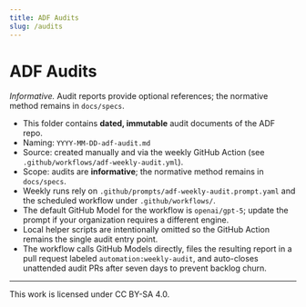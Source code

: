 ```yaml
---
title: ADF Audits
slug: /audits
---
```


# ADF Audits

_Informative._ Audit reports provide optional references; the normative method remains in `docs/specs`.

- This folder contains **dated, immutable** audit documents of the ADF repo.
- Naming: `YYYY-MM-DD-adf-audit.md`
- Source: created manually and via the weekly GitHub Action (see `.github/workflows/adf-weekly-audit.yml`).
- Scope: audits are **informative**; the normative method remains in `docs/specs`.
- Weekly runs rely on `.github/prompts/adf-weekly-audit.prompt.yaml` and the scheduled workflow under `.github/workflows/`.
- The default GitHub Model for the workflow is `openai/gpt-5`; update the prompt if your organization requires a different engine.
- Local helper scripts are intentionally omitted so the GitHub Action remains the single audit entry point.
- The workflow calls GitHub Models directly, files the resulting report in a pull request labeled `automation:weekly-audit`, and
  auto-closes unattended audit PRs after seven days to prevent backlog churn.

---

This work is licensed under CC BY-SA 4.0.

